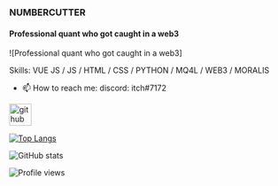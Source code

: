 ### NUMBERCUTTER
#### Professional quant who got caught in a web3
![Professional quant who got caught in a web3]


Skills: VUE JS / JS / HTML / CSS / PYTHON / MQ4L / WEB3 / MORALIS

- 📫 How to reach me: discord: itch#7172 


[<img src='https://cdn.jsdelivr.net/npm/simple-icons@3.0.1/icons/github.svg' alt='github' height='40'>](https://github.com/numbercutter)  

[![Top Langs](https://github-readme-stats.vercel.app/api/top-langs/?username=numbercutter)](https://github.com/anuraghazra/github-readme-stats)

![GitHub stats](https://github-readme-stats.vercel.app/api?username=numbercutter&show_icons=true)  

![Profile views](https://gpvc.arturio.dev/numbercutter)  
